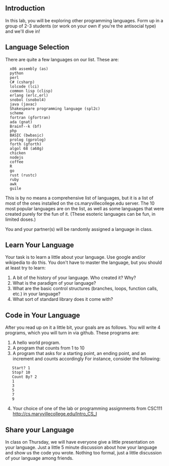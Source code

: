 ## Introduction
In this lab, you will be exploring other programming languages.  Form
up in a group of 2-3 students (or work on your own if you're the
antisocial type) and we'll dive in!  

## Language Selection
There are quite a few languages on our list.  These are:
```
  x86 assembly (as)
  python
  perl
  C# (csharp)
  lolcode (lci)
  common lisp (clisp)
  erlang (erlc,erl)
  snobol (snobol4)
  java (javac)
  Shakespeare programming language (spl2c)
  scheme
  fortran (gfortran)
  ada (gnat)
  Brainf--k (bf)
  php
  BASIC (bwbasic)
  prolog (gprolog)
  forth (gforth)
  algol 68 (a68g)
  chicken
  nodejs
  coffee
  R
  go
  rust (rustc)
  ruby
  awk
  guile
```
This is by no means a comprehensive list of languages, but it is
a list of most of the ones installed on the cs.maryvillecollege.edu
server.  The 10 most popular languages are on the list, as well as
some languages that were created purely for the fun of it.  (These
esoteric languages can be fun, in limited doses.)

You and your partner(s) will be randomly assigned a language in class.  


## Learn Your Language
Your task is to learn a little about your language. Use google and/or
wikipedia to do this.  You don't have to master the language, but you
should at least try to learn:

1. A bit of the history of your language.  Who created it? Why?
2. What is the paradigm of your language?
3. What are the basic control structures (branches, loops, function
   calls, etc.) in your language?
4. What sort of standard library does it come with?

## Code in Your Language
After you read up on it a little bit, your goals are as follows.  You
will write 4 programs, which you will turn in via github.  These
programs are:

1. A hello world program.
2. A program that counts from 1 to 10
3. A program that asks for a starting point, an ending point, and an
   increment and counts accordingly  For instance, consider the
   following:
```
   Start? 1
   Stop? 10
   Count By? 2
   1
   3
   5
   7
   9
```
4. Your choice of one of the lab or programming assignments from
   CSC111 http://cs.maryvillecollege.edu/Intro_CS_I

## Share your Language
In class on Thursday, we will have everyone give a little
presentation on your language.  Just a little 5 minute discussion
about how your language and show us the code you wrote.  Nothing too
formal, just a little discussion of your language among friends.
